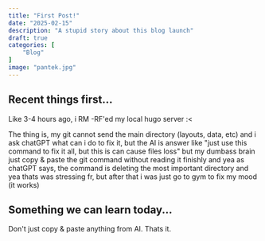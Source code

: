 ```yaml
---
title: "First Post!"
date: "2025-02-15"
description: "A stupid story about this blog launch"
draft: true
categories: [
    "Blog"
]
image: "pantek.jpg"
---
```

## Recent things first…
Like 3-4 hours ago, i RM -RF'ed my local hugo server :<

The thing is, my git cannot send the main directory (layouts, data, etc)
and i ask chatGPT what can i do to fix it, but the AI is answer like "just use this command to fix it all, but this is can cause files loss" but my dumbass brain just copy & paste the git command without reading it finishly and yea as chatGPT says, the command is deleting the most important directory and yea thats was stressing fr, but after that i was just go to gym to fix my mood (it works)

## Something we can learn today...
Don't just copy & paste anything from AI. Thats it.